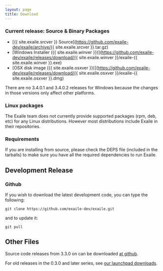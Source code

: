 ```yaml
---
layout: page
title: Download
---
```



<!--

## Current Release Candidate

### Source & Binary Packages

*   [3.4.0 RC0 Source](https://launchpad.net/exaile/3.4.x/3.4.0-rc0/+download/exaile-3.4.0-rc0.tar.gz)
*   [Windows Installer](https://launchpad.net/exaile/3.4.x/3.4.0-rc0/+download/exaile-3.4.0-rc0.exe)
*   [OSX disk image](https://launchpad.net/exaile/3.4.x/3.4.0-rc0/+download/Exaile-3.4.0-rc0.dmg)
-->

### Current release: Source & Binary Packages 

*   [{{ site.exaile.srcver }} Source](https://github.com/exaile-dev/exaile/archive/{{ site.exaile.srcver }}.tar.gz)
*   [Windows Installer ({{ site.exaile.winver }})](https://github.com/exaile-dev/exaile/releases/download/{{ site.exaile.winver }}/exaile-{{ site.exaile.winver }}.exe)
*   [OSX disk image ({{ site.exaile.osxver }})](https://github.com/exaile-dev/exaile/releases/download/{{ site.exaile.osxver }}/exaile-{{ site.exaile.osxver }}.dmg)

There are no 3.4.0.1 and 3.4.0.2 releases for Windows because the changes in those versions only affect other platforms.

<!--

### Ubuntu Repository

The exaile developers provide an Ubuntu PPA to provide easy, automatic updates for users of Ubuntu.  Just follow the instructions appropriate for your version on [its launchpad page.](https://launchpad.net/~exaile-devel/+archive/ppa)

-->

### Linux packages

The Exaile team does not currently provide supported packages (rpm, deb, etc) for any Linux distributions.  However most distributions include Exaile in their repositories.

### Requirements

If you are installing from source, please check the DEPS file (included in the tarballs) to make sure you have all the required dependencies to run Exaile. 


## Development Release

### Github

If you wish to download the latest development code, you can type the following:

    git clone https://github.com/exaile-dev/exaile.git

and to update it:

    git pull

## Other Files

Source code releases from 3.3.0 on can be downloaded [at github](https://github.com/exaile-dev/exaile/releases).

For old releases in the 0.3.0 and later series, see [our launchpad downloads](https://launchpad.net/exaile/+download).